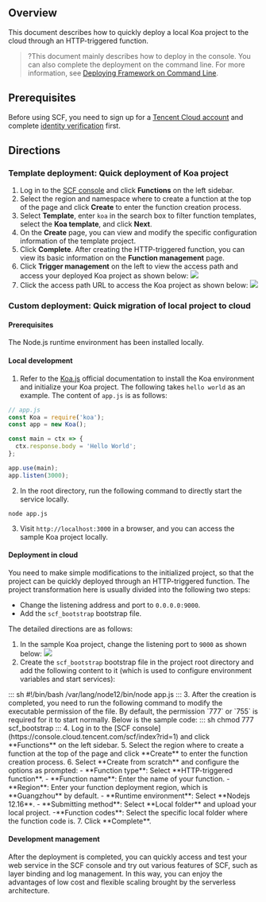 ## Overview

This document describes how to quickly deploy a local Koa project to the cloud through an HTTP-triggered function.


>?This document mainly describes how to deploy in the console. You can also complete the deployment on the command line. For more information, see [Deploying Framework on Command Line](https://intl.cloud.tencent.com/document/product/583/41586).


## Prerequisites

Before using SCF, you need to sign up for a [Tencent Cloud account](https://intl.cloud.tencent.com/register) and complete [identity verification](https://intl.cloud.tencent.com/document/product/378/3629) first.


## Directions

### Template deployment: Quick deployment of Koa project

1. Log in to the [SCF console](https://console.cloud.tencent.com/scf/index?rid=1) and click **Functions** on the left sidebar.
2. Select the region and namespace where to create a function at the top of the page and click **Create** to enter the function creation process.
3. Select **Template**, enter `koa` in the search box to filter function templates, select the **Koa template**, and click **Next**. 
4. On the **Create** page, you can view and modify the specific configuration information of the template project.
5. Click **Complete**. After creating the HTTP-triggered function, you can view its basic information on the **Function management** page.
6. Click **Trigger management** on the left to view the access path and access your deployed Koa project as shown below: 
![](https://staticintl.cloudcachetci.com/yehe/backend-news/RFtr104_%E4%BC%81%E4%B8%9A%E5%BE%AE%E4%BF%A1%E6%88%AA%E5%9B%BE_20221220093813.png)
7. Click the access path URL to access the Koa project as shown below: 
![](https://staticintl.cloudcachetci.com/yehe/backend-news/cQft953_%E4%BC%81%E4%B8%9A%E5%BE%AE%E4%BF%A1%E6%88%AA%E5%9B%BE_20221220093828.png)


### Custom deployment: Quick migration of local project to cloud


#### Prerequisites

The Node.js runtime environment has been installed locally.

#### Local development

1. Refer to the [Koa.js](https://koajs.com/) official documentation to install the Koa environment and initialize your Koa project. The following takes `hello world` as an example. The content of `app.js` is as follows:
```js
// app.js
const Koa = require('koa');
const app = new Koa();

const main = ctx => {
  ctx.response.body = 'Hello World';
};

app.use(main);
app.listen(3000);
```
2. In the root directory, run the following command to directly start the service locally.
```shell
node app.js
```
3. Visit `http://localhost:3000` in a browser, and you can access the sample Koa project locally.



#### Deployment in cloud

You need to make simple modifications to the initialized project, so that the project can be quickly deployed through an HTTP-triggered function. The project transformation here is usually divided into the following two steps:

- Change the listening address and port to `0.0.0.0:9000`.
- Add the `scf_bootstrap` bootstrap file.

The detailed directions are as follows:
1. In the sample Koa project, change the listening port to `9000` as shown below: 
![](https://main.qcloudimg.com/raw/193b4e029355a0956eb5bfcb154c9ad3.png)
2. Create the `scf_bootstrap` bootstrap file in the project root directory and add the following content to it (which is used to configure environment variables and start services):
<dx-codeblock>
:::  sh
#!/bin/bash
/var/lang/node12/bin/node app.js
:::
</dx-codeblock>
3. After the creation is completed, you need to run the following command to modify the executable permission of the file. By default, the permission `777` or `755` is required for it to start normally. Below is the sample code:
<dx-codeblock>
:::  sh
chmod 777 scf_bootstrap
:::
</dx-codeblock>
4. Log in to the [SCF console](https://console.cloud.tencent.com/scf/index?rid=1) and click **Functions** on the left sidebar.
5. Select the region where to create a function at the top of the page and click **Create** to enter the function creation process.
6. Select **Create from scratch** and configure the options as prompted: 
	- **Function type**: Select **HTTP-triggered function**.
	- **Function name**: Enter the name of your function.
	- **Region**: Enter your function deployment region, which is **Guangzhou** by default.
	- **Runtime environment**: Select **Nodejs 12.16**.
	- **Submitting method**: Select **Local folder** and upload your local project.
	-**Function codes**: Select the specific local folder where the function code is.
7. Click **Complete**.




#### Development management
After the deployment is completed, you can quickly access and test your web service in the SCF console and try out various features of SCF, such as layer binding and log management. In this way, you can enjoy the advantages of low cost and flexible scaling brought by the serverless architecture. 

